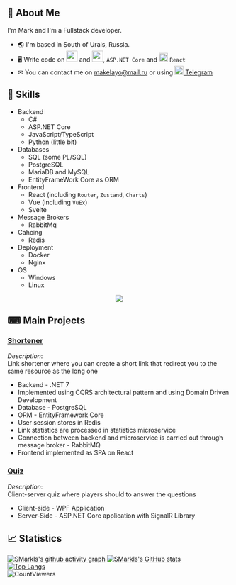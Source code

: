 ## 🚀 About Me
I'm Mark and I'm a Fullstack developer. 

* 🌏 I'm based in South of Urals, Russia.
* 🖥️ Write code on <img src="https://upload.wikimedia.org/wikipedia/commons/1/17/C_Sharp_Icon.png" height="25pt"> and <img src="https://cdn-icons-png.flaticon.com/256/5968/5968292.png" height="25pt">, `ASP.NET Core` and  <img src="https://whitefox98.gallerycdn.vsassets.io/extensions/whitefox98/react-typescript-snippets/1.17.0/1654769094354/Microsoft.VisualStudio.Services.Icons.Default" height="20pt"> `React`
* ✉ You can contact me on makelayo@mail.ru or using [<img src="https://cdn-icons-png.freepik.com/256/5968/5968804.png?semt=ais_hybrid" height="20pt"> Telegram](https://t.me/m4rkls)
## 💪 Skills
* Backend
  * C#
  * ASP.NET Core
  * JavaScript/TypeScript
  * Python (little bit)
* Databases
  * SQL (some PL/SQL)
  * PostgreSQL
  * MariaDB and MySQL
  * EntityFrameWork Core as ORM
* Frontend
  * React (including `Router`, `Zustand`, `Charts`)
  * Vue (including `VuEx`)
  * Svelte
* Message Brokers
  * RabbitMq
* Cahcing
  * Redis
* Deployment
  * Docker
  * Nginx
* OS
  * Windows
  * Linux
<p align="center">
  <a href="https://github.com/SMarkls">
    <img src="https://skillicons.dev/icons?i=cs,dotnet,postgres,react,vue,svelte,html,css,js,ts,npm,nodejs,vite,nginx,docker,redis,rabbitmq,rider,vscode,git,github,githubactions,gitlab,postman&perline=12" />
  </a>
</p>  

## ⌨ Main Projects
### [Shortener](https://github.com/SMarkls/Shortener)
_Description_:  
Link shortener where you can create a short link that redirect you to the same resource as the long one
* Backend - .NET 7
* Implemented using CQRS architectural pattern and using Domain Driven Development
* Database - PostgreSQL
* ORM - EntityFramework Core
* User session stores in Redis
* Link statistics are processed in statistics microservice
* Connection between backend and microservice is carried out through message broker - RabbitMQ
* Frontend implemented as SPA on React
### [Quiz](https://github.com/SMarkls/Quiz)
_Description_:  
Client-server quiz where players should to answer the questions
* Client-side - WPF Application
* Server-Side - ASP.NET Core application with SignalR Library
## 📈 Statistics  
[![SMarkls's github activity graph](https://github-readme-activity-graph.vercel.app/graph?username=SMarkls&theme=tokyo-night)](https://github.com/SMarkls)
[![SMarkls's GitHub stats](https://github-readme-stats.vercel.app/api?username=SMarkls&show_icons=true&theme=tokyonight)](https://github.com/SMarkls)  
[![Top Langs](https://github-readme-stats.vercel.app/api/top-langs/?username=SMarkls&layout=pie&theme=tokyonight)](https://github.com/SMarkls)  
![CountViewers](https://komarev.com/ghpvc/?username=SMarkls&color=3914AF)
